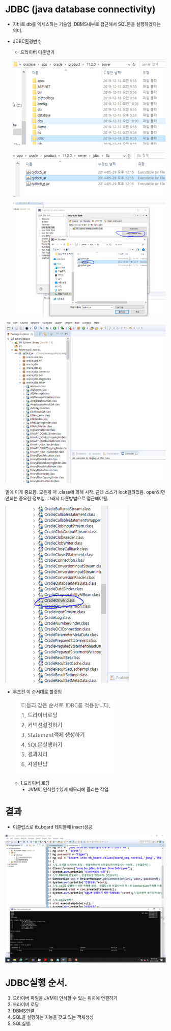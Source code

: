 # JDBC (java database connectivity)

- 자바로 db를 엑세스하는 기술임. DBMS내부로 접근해서 SQL문을 실행하겠다는 의미.

- JDBC환경변수

  - 드라이버 다운받기

  ![image-20191223153238232](images/image-20191223153238232.png)

  ![image-20191223153259828](images/image-20191223153259828.png)

  ![image-20191223153811705](images/image-20191223153811705.png)

![image-20191223154201010](images/image-20191223154201010.png)

밑에 이게 중요함. 모든게 저 .class에 의해 시작. 근데 소스가 lock걸려있음. open되면 안되는 중요한 정보임. 그래서 다른방법으로 접근해야됨.

![image-20191223154214554](images/image-20191223154214554.png)

- 무조건 이 순서대로 할것임

  ![image-20191223154612716](images/image-20191223154612716.png)

  - 1.드라이버 로딩
    - JVM이 인식할수있게 메모리에 올리는 작업.





# 결과

- 이클립스로 tb_board 테이블에 insert성공.

![image-20191223174857233](images/image-20191223174857233.png)



# JDBC실행 순서.

1. 드라이버 파일을 JVM이 인식할 수 있는 위치에 연결하기
2. 드라이버 로딩
3. DBMS연결
4. SQL을 실행하는 기능을 갖고 있는 객체생성
5. SQL실행.